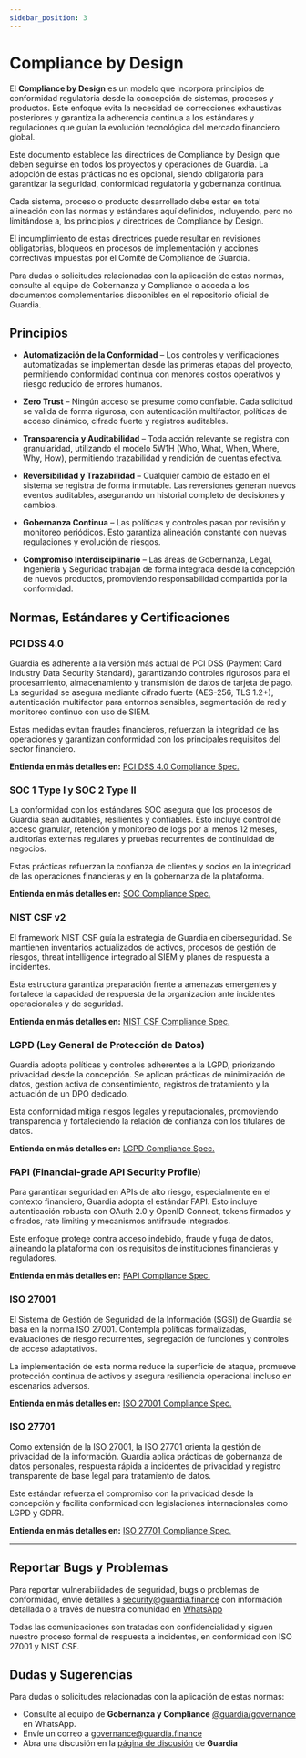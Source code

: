 ```yaml
---
sidebar_position: 3
---
```


# Compliance by Design

El **Compliance by Design** es un modelo que incorpora principios de conformidad regulatoria desde la concepción de sistemas, procesos y productos. Este enfoque evita la necesidad de correcciones exhaustivas posteriores y garantiza la adherencia continua a los estándares y regulaciones que guían la evolución tecnológica del mercado financiero global.

Este documento establece las directrices de Compliance by Design que deben seguirse en todos los proyectos y operaciones de Guardia. La adopción de estas prácticas no es opcional, siendo obligatoria para garantizar la seguridad, conformidad regulatoria y gobernanza continua.

Cada sistema, proceso o producto desarrollado debe estar en total alineación con las normas y estándares aquí definidos, incluyendo, pero no limitándose a, los principios y directrices de Compliance by Design.

El incumplimiento de estas directrices puede resultar en revisiones obligatorias, bloqueos en procesos de implementación y acciones correctivas impuestas por el Comité de Compliance de Guardia.

Para dudas o solicitudes relacionadas con la aplicación de estas normas, consulte al equipo de Gobernanza y Compliance o acceda a los documentos complementarios disponibles en el repositorio oficial de Guardia.

## Principios

- **Automatización de la Conformidad** – Los controles y verificaciones automatizadas se implementan desde las primeras etapas del proyecto, permitiendo conformidad continua con menores costos operativos y riesgo reducido de errores humanos.

- **Zero Trust** – Ningún acceso se presume como confiable. Cada solicitud se valida de forma rigurosa, con autenticación multifactor, políticas de acceso dinámico, cifrado fuerte y registros auditables.

- **Transparencia y Auditabilidad** – Toda acción relevante se registra con granularidad, utilizando el modelo 5W1H (Who, What, When, Where, Why, How), permitiendo trazabilidad y rendición de cuentas efectiva.

- **Reversibilidad y Trazabilidad** – Cualquier cambio de estado en el sistema se registra de forma inmutable. Las reversiones generan nuevos eventos auditables, asegurando un historial completo de decisiones y cambios.

- **Gobernanza Continua** – Las políticas y controles pasan por revisión y monitoreo periódicos. Esto garantiza alineación constante con nuevas regulaciones y evolución de riesgos.

- **Compromiso Interdisciplinario** – Las áreas de Gobernanza, Legal, Ingeniería y Seguridad trabajan de forma integrada desde la concepción de nuevos productos, promoviendo responsabilidad compartida por la conformidad.

## Normas, Estándares y Certificaciones

### PCI DSS 4.0

Guardia es adherente a la versión más actual de PCI DSS (Payment Card Industry Data Security Standard), garantizando controles rigurosos para el procesamiento, almacenamiento y transmisión de datos de tarjeta de pago. La seguridad se asegura mediante cifrado fuerte (AES-256, TLS 1.2+), autenticación multifactor para entornos sensibles, segmentación de red y monitoreo continuo con uso de SIEM.

Estas medidas evitan fraudes financieros, refuerzan la integridad de las operaciones y garantizan conformidad con los principales requisitos del sector financiero.

**Entienda en más detalles en:** [PCI DSS 4.0 Compliance Spec.](#)

### SOC 1 Type I y SOC 2 Type II

La conformidad con los estándares SOC asegura que los procesos de Guardia sean auditables, resilientes y confiables. Esto incluye control de acceso granular, retención y monitoreo de logs por al menos 12 meses, auditorías externas regulares y pruebas recurrentes de continuidad de negocios.

Estas prácticas refuerzan la confianza de clientes y socios en la integridad de las operaciones financieras y en la gobernanza de la plataforma.

**Entienda en más detalles en:** [SOC Compliance Spec.](#)

### NIST CSF v2

El framework NIST CSF guía la estrategia de Guardia en ciberseguridad. Se mantienen inventarios actualizados de activos, procesos de gestión de riesgos, threat intelligence integrado al SIEM y planes de respuesta a incidentes.

Esta estructura garantiza preparación frente a amenazas emergentes y fortalece la capacidad de respuesta de la organización ante incidentes operacionales y de seguridad.

**Entienda en más detalles en:** [NIST CSF Compliance Spec.](#)

### LGPD (Ley General de Protección de Datos)

Guardia adopta políticas y controles adherentes a la LGPD, priorizando privacidad desde la concepción. Se aplican prácticas de minimización de datos, gestión activa de consentimiento, registros de tratamiento y la actuación de un DPO dedicado.

Esta conformidad mitiga riesgos legales y reputacionales, promoviendo transparencia y fortaleciendo la relación de confianza con los titulares de datos.

**Entienda en más detalles en:** [LGPD Compliance Spec.](#)

### FAPI (Financial-grade API Security Profile)

Para garantizar seguridad en APIs de alto riesgo, especialmente en el contexto financiero, Guardia adopta el estándar FAPI. Esto incluye autenticación robusta con OAuth 2.0 y OpenID Connect, tokens firmados y cifrados, rate limiting y mecanismos antifraude integrados.

Este enfoque protege contra acceso indebido, fraude y fuga de datos, alineando la plataforma con los requisitos de instituciones financieras y reguladores.

**Entienda en más detalles en:** [FAPI Compliance Spec.](#)

### ISO 27001

El Sistema de Gestión de Seguridad de la Información (SGSI) de Guardia se basa en la norma ISO 27001. Contempla políticas formalizadas, evaluaciones de riesgo recurrentes, segregación de funciones y controles de acceso adaptativos.

La implementación de esta norma reduce la superficie de ataque, promueve protección continua de activos y asegura resiliencia operacional incluso en escenarios adversos.

**Entienda en más detalles en:** [ISO 27001 Compliance Spec.](#)

### ISO 27701

Como extensión de la ISO 27001, la ISO 27701 orienta la gestión de privacidad de la información. Guardia aplica prácticas de gobernanza de datos personales, respuesta rápida a incidentes de privacidad y registro transparente de base legal para tratamiento de datos.

Este estándar refuerza el compromiso con la privacidad desde la concepción y facilita conformidad con legislaciones internacionales como LGPD y GDPR.

**Entienda en más detalles en:** [ISO 27701 Compliance Spec.](#)

---

## Reportar Bugs y Problemas

Para reportar vulnerabilidades de seguridad, bugs o problemas de conformidad, envíe detalles a [security@guardia.finance](mailto:security@guardia.finance) con información detallada o a través de nuestra comunidad en [WhatsApp](#)

Todas las comunicaciones son tratadas con confidencialidad y siguen nuestro proceso formal de respuesta a incidentes, en conformidad con ISO 27001 y NIST CSF.

## Dudas y Sugerencias

Para dudas o solicitudes relacionadas con la aplicación de estas normas:

- Consulte al equipo de **Gobernanza y Compliance** [@guardia/governance](https://github.com/orgs/guardiafinance/teams/governance) en WhatsApp.
- Envíe un correo a [governance@guardia.finance](mailto:governance@guardia.finance)
- Abra una discusión en la [página de discusión](https://github.com/orgs/guardiafinance/discussions/new?category=bug-report) de **Guardia**

